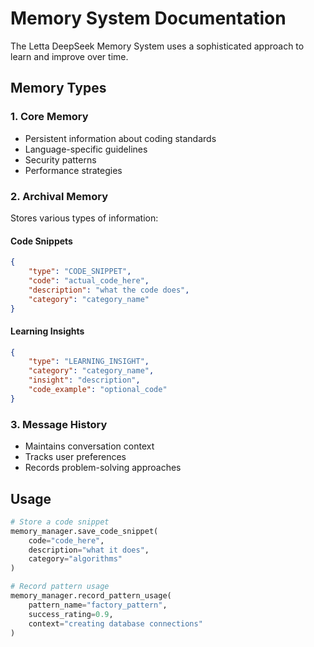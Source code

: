 # Memory System Documentation

The Letta DeepSeek Memory System uses a sophisticated approach to learn and improve over time.

## Memory Types

### 1. Core Memory
- Persistent information about coding standards
- Language-specific guidelines
- Security patterns
- Performance strategies

### 2. Archival Memory
Stores various types of information:

#### Code Snippets
```json
{
    "type": "CODE_SNIPPET",
    "code": "actual_code_here",
    "description": "what the code does",
    "category": "category_name"
}
```

#### Learning Insights
```json
{
    "type": "LEARNING_INSIGHT",
    "category": "category_name",
    "insight": "description",
    "code_example": "optional_code"
}
```

### 3. Message History
- Maintains conversation context
- Tracks user preferences
- Records problem-solving approaches

## Usage

```python
# Store a code snippet
memory_manager.save_code_snippet(
    code="code_here",
    description="what it does",
    category="algorithms"
)

# Record pattern usage
memory_manager.record_pattern_usage(
    pattern_name="factory_pattern",
    success_rating=0.9,
    context="creating database connections"
)
```